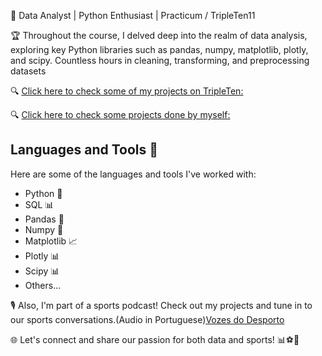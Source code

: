 🚀 Data Analyst | Python Enthusiast | Practicum / TripleTen11

🏆 Throughout the course, I delved deep into the realm of data analysis, exploring key Python libraries such as pandas, numpy, matplotlib, plotly, and scipy. Countless hours in cleaning, transforming, and preprocessing datasets

🔍 [Click here to check some of my projects on TripleTen:](https://github.com/andrewferreira89/ProjetoTripleTen)


🔍 [Click here to check some projects done by myself:](https://github.com/andrewferreira89/myprojects)

## Languages and Tools 🚀

Here are some of the languages and tools I've worked with:

- Python 🐍
- SQL 📊
- Pandas 🐼
- Numpy 🧮
- Matplotlib 📈
- Plotly 📊
- Scipy 📊
- Others... 

🎙️ Also, I'm part of a sports podcast! Check out my projects and tune in to our sports conversations.(Audio in Portuguese)[Vozes do Desporto](https://www.youtube.com/channel/UCiFfMWNpZFjfY_jVY17SaKQ)


🌐 Let's connect and share our passion for both data and sports! 📊⚽🏀





<!---
andrewferreira89/andrewferreira89 is a ✨ special ✨ repository because its `README.md` (this file) appears on your GitHub profile.
You can click the Preview link to take a look at your changes.
--->
